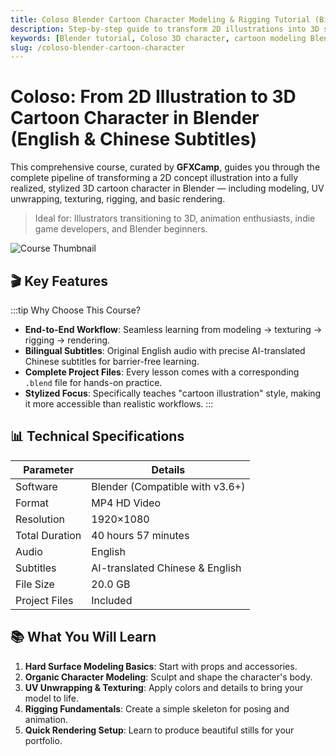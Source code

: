 ```yaml
---
title: Coloso Blender Cartoon Character Modeling & Rigging Tutorial (Bilingual Subtitles)
description: Step-by-step guide to transform 2D illustrations into 3D stylized cartoon characters in Blender. Covers modeling, texturing, rigging, and rendering. 40+ hours with project files. AI-translated English & Chinese subtitles.
keywords: [Blender tutorial, Coloso 3D character, cartoon modeling Blender, Blender rigging for beginners, 2D to 3D character workflow, stylized character creation]
slug: /coloso-blender-cartoon-character
---
```


# Coloso: From 2D Illustration to 3D Cartoon Character in Blender (English & Chinese Subtitles)

This comprehensive course, curated by **GFXCamp**, guides you through the complete pipeline of transforming a 2D concept illustration into a fully realized, stylized 3D cartoon character in Blender — including modeling, UV unwrapping, texturing, rigging, and basic rendering.

> Ideal for: Illustrators transitioning to 3D, animation enthusiasts, indie game developers, and Blender beginners.

![Course Thumbnail](https://www.gfxcamp.com/wp-content/uploads/2025/09/Character-Illustration-to-3D-in-Blender-A-Step-by-Step-Guide.jpg)

## 🎬 Key Features

:::tip Why Choose This Course?
- **End-to-End Workflow**: Seamless learning from modeling → texturing → rigging → rendering.
- **Bilingual Subtitles**: Original English audio with precise AI-translated Chinese subtitles for barrier-free learning.
- **Complete Project Files**: Every lesson comes with a corresponding `.blend` file for hands-on practice.
- **Stylized Focus**: Specifically teaches "cartoon illustration" style, making it more accessible than realistic workflows.
:::

## 📊 Technical Specifications

| Parameter        | Details                                  |
|------------------|------------------------------------------|
| Software         | Blender (Compatible with v3.6+)          |
| Format           | MP4 HD Video                             |
| Resolution       | 1920×1080                                |
| Total Duration   | 40 hours 57 minutes                      |
| Audio            | English                                  |
| Subtitles        | AI-translated Chinese & English          |
| File Size        | 20.0 GB                                  |
| Project Files    | Included                                 |

## 📚 What You Will Learn

1. **Hard Surface Modeling Basics**: Start with props and accessories.
2. **Organic Character Modeling**: Sculpt and shape the character's body.
3. **UV Unwrapping & Texturing**: Apply colors and details to bring your model to life.
4. **Rigging Fundamentals**: Create a simple skeleton for posing and animation.
5. **Quick Rendering Setup**: Learn to produce beautiful stills for your portfolio.
